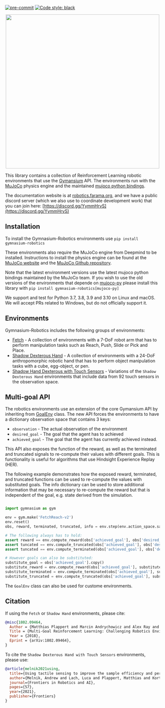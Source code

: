 [![pre-commit](https://img.shields.io/badge/pre--commit-enabled-brightgreen?logo=pre-commit&logoColor=white)](https://pre-commit.com/)
[![Code style: black](https://img.shields.io/badge/code%20style-black-000000.svg)](https://github.com/psf/black)
<p align="center">
    <img src="https://raw.githubusercontent.com/Farama-Foundation/Gymnasium-Robotics/main/gymrobotics-revised-text.png" width="500px"/>
</p>

This library contains a collection of Reinforcement Learning robotic environments that use the [Gymansium](https://gymnasium.farama.org/) API. The environments run with the [MuJoCo](https://mujoco.org/) physics engine and the maintained [mujoco python bindings](https://mujoco.readthedocs.io/en/latest/python.html).

The documentation website is at [robotics.farama.org](https://robotics.farama.org/), and we have a public discord server (which we also use to coordinate development work) that you can join here: [https://discord.gg/YymmHrvS](https://discord.gg/YymmHrvS)

## Installation

To install the Gymnasium-Robotics environments use `pip install gymnasium-robotics`

These environments also require the MuJoCo engine from Deepmind to be installed. Instructions to install the physics engine can be found at the [MuJoCo website](https://mujoco.org/) and the [MuJoCo Github repository](https://github.com/deepmind/mujoco).  

Note that the latest environment versions use the latest mujoco python bindings maintained by the MuJoCo team. If you wish to use the old versions of the environments that depende on [mujoco-py](https://github.com/openai/mujoco-py) please install this library with `pip install gymnasium-robotics[mujoco-py]`

We support and test for Python 3.7, 3.8, 3.9 and 3.10 on Linux and macOS. We will accept PRs related to Windows, but do not officially support it.


## Environments

Gymnasium-Robotics includes the following groups of environments:

* [Fetch](https://robotics.farama.org/envs/#fetch-environments) - A collection of environments with a 7-DoF robot arm that has to perform manipulation tasks such as Reach, Push, Slide or Pick and Place.
* [Shadow Dexterous Hand](https://robotics.farama.org/envs/#shadow-dexterous-hand-environments) - A collection of environments with a 24-DoF anthropomorphic robotic hand that has to perform object manipulation tasks with a cube, egg-object, or pen.
* [Shadow Hand Dexterous with Touch Sensors](https://robotics.farama.org/envs/#hand-environments-with-touch-sensors) - Variations of the `Shadow Dexterous Hand` environments that include data from 92 touch sensors in the observation space.

## Multi-goal API

The robotics environments use an extension of the core Gymansium API by inheriting from [GoalEnv](https://robotics.farama.org/envs/#) class. The new API forces the environments to have a dictionary observation space that contains 3 keys:

* `observation` - The actual observation of the environment
* `desired_goal` - The goal that the agent has to achieved
* `achieved_goal` - The goal that the agent has currently achieved instead.

This API also exposes the function of the reward, as well as the terminated and truncated signals to re-compute their values with different goals. This is functionality is useful for algorithms that use Hindsight Experience Replay (HER).

The following example demonstrates how the exposed reward, terminated, and truncated functions
can be used to re-compute the values with substituted goals. The info dictionary can be used to store
additional information that may be necessary to re-compute the reward but that is independent of the
goal, e.g. state derived from the simulation.

```python

import gymnasium as gym

env = gym.make('FetchReach-v2')
env.reset()
obs, reward, terminated, truncated, info = env.step(env.action_space.sample())

# The following always has to hold:
assert reward == env.compute_reward(obs['achieved_goal'], obs['desired_goal'], info)
assert tuncated == env.compute_truncated(obs['achieved_goal'], obs['desired_goal'], info)
assert tuncated == env.compute_terminated(obs['achieved_goal'], obs['desired_goal'], info)

# However goals can also be substituted:
substitute_goal = obs['achieved_goal'].copy()
substitute_reward = env.compute_reward(obs['achieved_goal'], substitute_goal, info)
substitute_terminated = env.compute_terminated(obs['achieved_goal'], substitute_goal, info)
substitute_truncated = env.compute_truncated(obs['achieved_goal'], substitute_goal, info)
```

The `GoalEnv` class can also be used for custome environments.

## Citation

If using the `Fetch` or `Shadow Hand` environments, please cite:

```bibtex
@misc{1802.09464,
  Author = {Matthias Plappert and Marcin Andrychowicz and Alex Ray and Bob McGrew and Bowen Baker and Glenn Powell and Jonas Schneider and Josh Tobin and Maciek Chociej and Peter Welinder and Vikash Kumar and Wojciech Zaremba},
  Title = {Multi-Goal Reinforcement Learning: Challenging Robotics Environments and Request for Research},
  Year = {2018},
  Eprint = {arXiv:1802.09464},
}
```

To cite the `Shadow Dexterous Hand with Touch Sensors` environments, please use:

```bibtex
@article{melnik2021using,
  title={Using tactile sensing to improve the sample efficiency and performance of deep deterministic policy gradients for simulated in-hand manipulation tasks},
  author={Melnik, Andrew and Lach, Luca and Plappert, Matthias and Korthals, Timo and Haschke, Robert and Ritter, Helge},
  journal={Frontiers in Robotics and AI},
  pages={57},
  year={2021},
  publisher={Frontiers}
}
```